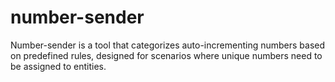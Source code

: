 # number-sender
Number-sender is a tool that categorizes auto-incrementing numbers based on predefined rules, designed for scenarios where unique numbers need to be assigned to entities.
